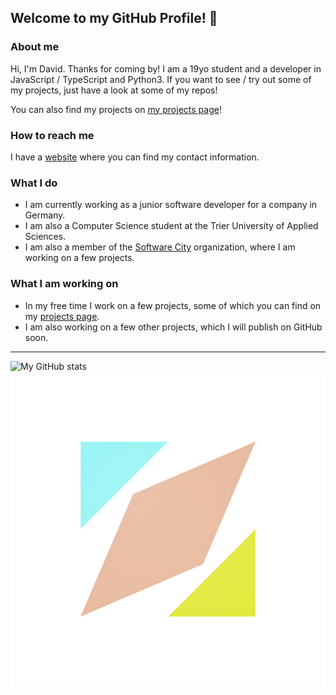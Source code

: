 ## Welcome to my GitHub Profile! 👋

### About me
Hi, I'm David. Thanks for coming by! I am a 19yo student and a developer in JavaScript / TypeScript and Python3. If you want to see / try out some of my projects, just have a look at some of my repos!

You can also find my projects on [my projects page](https://projects.software-city.org)!


### How to reach me
I have a [website](https://pages.software-city.org/d) where you can find my contact information.

### What I do
* I am currently working as a junior software developer for a company in Germany. 
* I am also a Computer Science student at the Trier University of Applied Sciences.
* I am also a member of the [Software City](https://software-city.org) organization, where I am working on a few projects.

### What I am working on
* In my free time I work on a few projects, some of which you can find on my [projects page](https://projects.software-city.org).
* I am also working on a few other projects, which I will publish on GitHub soon.

---

![My GitHub stats](https://github-readme-stats.vercel.app/api?username=Davis-Software&show_icons=true&theme=dark)
![SWC logo](./.github/img/swc_logo_rev2_0_alpha_loading_normal.gif)
